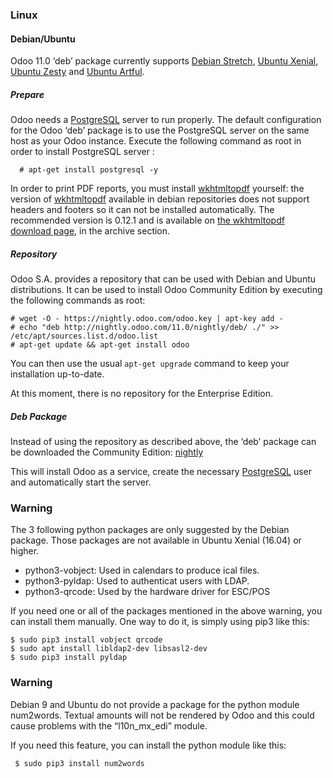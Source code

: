 
### Linux

#### Debian/Ubuntu

Odoo 11.0 ‘deb’ package currently supports [Debian Stretch](https://www.debian.org/releases/stretch/), [Ubuntu Xenial](http://releases.ubuntu.com/16.04/), [Ubuntu Zesty](http://releases.ubuntu.com/17.04/) and [Ubuntu Artful](http://releases.ubuntu.com/17.10/).

##### Prepare

Odoo needs a [PostgreSQL](http://www.postgresql.org) server to run properly. The default configuration for the Odoo ‘deb’ package is to use the PostgreSQL server on the same host as your Odoo instance. Execute the following command as root in order to install PostgreSQL server :

      # apt-get install postgresql -y
In order to print PDF reports, you must install [wkhtmltopdf](http://wkhtmltopdf.org) yourself: the version of [wkhtmltopdf](http://wkhtmltopdf.org) available in debian repositories does not support headers and footers so it can not be installed automatically. The recommended version is 0.12.1 and is available on [the wkhtmltopdf download page](https://github.com/wkhtmltopdf/wkhtmltopdf/releases/tag/0.12.5), in the archive section.
##### Repository

Odoo S.A. provides a repository that can be used with Debian and Ubuntu distributions. It can be used to install Odoo Community Edition by executing the following commands as root:

    # wget -O - https://nightly.odoo.com/odoo.key | apt-key add -
    # echo "deb http://nightly.odoo.com/11.0/nightly/deb/ ./" >> /etc/apt/sources.list.d/odoo.list
    # apt-get update && apt-get install odoo

You can then use the usual `apt-get upgrade` command to keep your installation up-to-date.

At this moment, there is no repository for the Enterprise Edition.

##### Deb Package

Instead of using the repository as described above, the ‘deb’ package can be downloaded the  Community Edition: [nightly](https://nightly.odoo.com/11.0/nightly/)

This will install Odoo as a service, create the necessary [PostgreSQL](http://www.postgresql.org) user and automatically start the server.

### Warning

The 3 following python packages are only suggested by the Debian package. Those packages are not available in Ubuntu Xenial (16.04) or higher.

-   python3-vobject: Used in calendars to produce ical files.
-   python3-pyldap: Used to authenticat users with LDAP.
-   python3-qrcode: Used by the hardware driver for ESC/POS

If you need one or all of the packages mentioned in the above warning, you can install them manually. One way to do it, is simply using pip3 like this:


    $ sudo pip3 install vobject qrcode
    $ sudo apt install libldap2-dev libsasl2-dev
    $ sudo pip3 install pyldap

### Warning

Debian 9 and Ubuntu do not provide a package for the python module num2words. Textual amounts will not be rendered by Odoo and this could cause problems with the “l10n_mx_edi” module.

If you need this feature, you can install the python module like this:

     $ sudo pip3 install num2words


